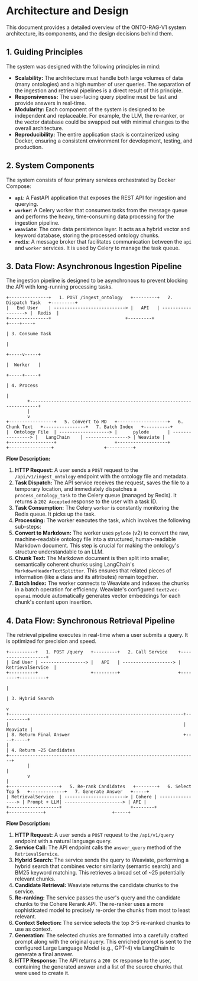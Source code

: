 # Architecture and Design

This document provides a detailed overview of the ONTO-RAG-V1 system architecture, its components, and the design decisions behind them.

## 1. Guiding Principles

The system was designed with the following principles in mind:

-   **Scalability:** The architecture must handle both large volumes of data (many ontologies) and a high number of user queries. The separation of the ingestion and retrieval pipelines is a direct result of this principle.
-   **Responsiveness:** The user-facing query pipeline must be fast and provide answers in real-time.
-   **Modularity:** Each component of the system is designed to be independent and replaceable. For example, the LLM, the re-ranker, or the vector database could be swapped out with minimal changes to the overall architecture.
-   **Reproducibility:** The entire application stack is containerized using Docker, ensuring a consistent environment for development, testing, and production.

## 2. System Components

The system consists of four primary services orchestrated by Docker Compose:

-   **`api`**: A FastAPI application that exposes the REST API for ingestion and querying.
-   **`worker`**: A Celery worker that consumes tasks from the message queue and performs the heavy, time-consuming data processing for the ingestion pipeline.
-   **`weaviate`**: The core data persistence layer. It acts as a hybrid vector and keyword database, storing the processed ontology chunks.
-   **`redis`**: A message broker that facilitates communication between the `api` and `worker` services. It is used by Celery to manage the task queue.

## 3. Data Flow: Asynchronous Ingestion Pipeline

The ingestion pipeline is designed to be asynchronous to prevent blocking the API with long-running processing tasks.

```
+---------------+   1. POST /ingest_ontology   +---------+   2. Dispatch Task   +---------+
|   End User    | ---------------------------> |   API   | ------------------> |  Redis  |
+---------------+                            +---------+                     +----+----+
                                                                                  | 3. Consume Task
                                                                                  |
                                                                            +-----v-----+
                                                                            |  Worker   |
                                                                            +-----+-----+
                                                                                  | 4. Process
                                                                                  |
        +-------------------------------------------------------------------------+
        |
        v
+-----------------+   5. Convert to MD   +-------------------+   6. Chunk Text   +----------------+   7. Batch Index   +----------+
|  Ontology File  | -------------------> |      pylode       | ----------------> |   LangChain    | ----------------> | Weaviate |
+-----------------+                      +-------------------+                   +----------------+                   +----------+

```

**Flow Description:**

1.  **HTTP Request:** A user sends a `POST` request to the `/api/v1/ingest_ontology` endpoint with the ontology file and metadata.
2.  **Task Dispatch:** The API service receives the request, saves the file to a temporary location, and immediately dispatches a `process_ontology_task` to the Celery queue (managed by Redis). It returns a `202 Accepted` response to the user with a task ID.
3.  **Task Consumption:** The Celery `worker` is constantly monitoring the Redis queue. It picks up the task.
4.  **Processing:** The worker executes the task, which involves the following sub-steps:
5.  **Convert to Markdown:** The worker uses `pylode` (v2) to convert the raw, machine-readable ontology file into a structured, human-readable Markdown document. This step is crucial for making the ontology's structure understandable to an LLM.
6.  **Chunk Text:** The Markdown document is then split into smaller, semantically coherent chunks using LangChain's `MarkdownHeaderTextSplitter`. This ensures that related pieces of information (like a class and its attributes) remain together.
7.  **Batch Index:** The worker connects to Weaviate and indexes the chunks in a batch operation for efficiency. Weaviate's configured `text2vec-openai` module automatically generates vector embeddings for each chunk's content upon insertion.

## 4. Data Flow: Synchronous Retrieval Pipeline

The retrieval pipeline executes in real-time when a user submits a query. It is optimized for precision and speed.

```
+----------+   1. POST /query   +---------+   2. Call Service    +-------------------+
| End User | -----------------> |   API   | -------------------> | RetrievalService  |
+----------+                    +---------+                      +--------+----------+
                                                                         |
                                                                         | 3. Hybrid Search
                                                                         v
+------------------------------------------------------------------+----------+
|                                                                  | Weaviate |
| 8. Return Final Answer                                           +----+-----+
|                                                                       | 4. Return ~25 Candidates
+-----------------------------------------------------------------------+
        |                                                               |
        v                                                               |
+-------------------+   5. Re-rank Candidates   +--------+   6. Select Top 5   +-------------+   7. Generate Answer   +-----+
| RetrievalService  | -----------------------> | Cohere | ----------------> | Prompt + LLM| ----------------------> | API |
+-------------------+                          +--------+                   +-------------+                         +-----+

```

**Flow Description:**

1.  **HTTP Request:** A user sends a `POST` request to the `/api/v1/query` endpoint with a natural language query.
2.  **Service Call:** The API endpoint calls the `answer_query` method of the `RetrievalService`.
3.  **Hybrid Search:** The service sends the query to Weaviate, performing a hybrid search that combines vector similarity (semantic search) and BM25 keyword matching. This retrieves a broad set of ~25 potentially relevant chunks.
4.  **Candidate Retrieval:** Weaviate returns the candidate chunks to the service.
5.  **Re-ranking:** The service passes the user's query and the candidate chunks to the Cohere Rerank API. The re-ranker uses a more sophisticated model to precisely re-order the chunks from most to least relevant.
6.  **Context Selection:** The service selects the top 3-5 re-ranked chunks to use as context.
7.  **Generation:** The selected chunks are formatted into a carefully crafted prompt along with the original query. This enriched prompt is sent to the configured Large Language Model (e.g., GPT-4) via LangChain to generate a final answer.
8.  **HTTP Response:** The API returns a `200 OK` response to the user, containing the generated answer and a list of the source chunks that were used to create it.
